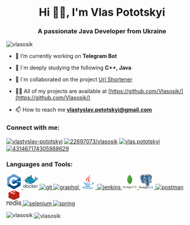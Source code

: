 <h1 align="center">Hi 👋🏻, I'm Vlas Pototskyi</h1>
<h3 align="center">A passionate Java Developer from Ukraine</h3>

<p align="left"> <img src="https://komarev.com/ghpvc/?username=vlasosik&label=Profile%20views&color=0e75b6&style=flat" alt="vlasosik" /> </p>

- 🔭 I’m currently working on **Telegram Bot**

- 🌱 I`m deeply studying the following **C++, Java**

- 👯 I`m collaborated on the project [Url Shortener](https://github.com/nastiausenko/URLSimplifier)

- 👨‍💻 All of my projects are available at [https://github.com/Vlasosik/](https://github.com/Vlasosik/)

- 📫 How to reach me **vlastyslav.pototskyi@gmail.com**

<h3 align="left">Connect with me:</h3>
<p align="left">
<a href="https://linkedin.com/in/vlastyslav-pototskyi" target="blank"><img align="center" src="https://raw.githubusercontent.com/rahuldkjain/github-profile-readme-generator/master/src/images/icons/Social/linked-in-alt.svg" alt="vlastyslav-pototskyi" height="30" width="40" /></a>
<a href="https://stackoverflow.com/users/22697073/vlasosik" target="blank"><img align="center" src="https://raw.githubusercontent.com/rahuldkjain/github-profile-readme-generator/master/src/images/icons/Social/stack-overflow.svg" alt="22697073/vlasosik" height="30" width="40" /></a>
<a href="https://instagram.com/vlas.pototskyi" target="blank"><img align="center" src="https://raw.githubusercontent.com/rahuldkjain/github-profile-readme-generator/master/src/images/icons/Social/instagram.svg" alt="vlas.pototskyi" height="30" width="40" /></a>
<a href="https://discord.gg/431467174305988629" target="blank"><img align="center" src="https://raw.githubusercontent.com/rahuldkjain/github-profile-readme-generator/master/src/images/icons/Social/discord.svg" alt="431467174305988629" height="30" width="40" /></a>
</p>

<h3 align="left">Languages and Tools:</h3>
<p align="left"> <a href="https://www.w3schools.com/cpp/" target="_blank" rel="noreferrer"> <img src="https://raw.githubusercontent.com/devicons/devicon/master/icons/cplusplus/cplusplus-original.svg" alt="cplusplus" width="40" height="40"/> </a> <a href="https://www.docker.com/" target="_blank" rel="noreferrer"> <img src="https://raw.githubusercontent.com/devicons/devicon/master/icons/docker/docker-original-wordmark.svg" alt="docker" width="40" height="40"/> </a> <a href="https://git-scm.com/" target="_blank" rel="noreferrer"> <img src="https://www.vectorlogo.zone/logos/git-scm/git-scm-icon.svg" alt="git" width="40" height="40"/> </a> <a href="https://graphql.org" target="_blank" rel="noreferrer"> <img src="https://www.vectorlogo.zone/logos/graphql/graphql-icon.svg" alt="graphql" width="40" height="40"/> </a> <a href="https://www.java.com" target="_blank" rel="noreferrer"> <img src="https://raw.githubusercontent.com/devicons/devicon/master/icons/java/java-original.svg" alt="java" width="40" height="40"/> </a> <a href="https://www.jenkins.io" target="_blank" rel="noreferrer"> <img src="https://www.vectorlogo.zone/logos/jenkins/jenkins-icon.svg" alt="jenkins" width="40" height="40"/> </a> <a href="https://www.mongodb.com/" target="_blank" rel="noreferrer"> <img src="https://raw.githubusercontent.com/devicons/devicon/master/icons/mongodb/mongodb-original-wordmark.svg" alt="mongodb" width="40" height="40"/> </a> <a href="https://www.postgresql.org" target="_blank" rel="noreferrer"> <img src="https://raw.githubusercontent.com/devicons/devicon/master/icons/postgresql/postgresql-original-wordmark.svg" alt="postgresql" width="40" height="40"/> </a> <a href="https://postman.com" target="_blank" rel="noreferrer"> <img src="https://www.vectorlogo.zone/logos/getpostman/getpostman-icon.svg" alt="postman" width="40" height="40"/> </a> <a href="https://redis.io" target="_blank" rel="noreferrer"> <img src="https://raw.githubusercontent.com/devicons/devicon/master/icons/redis/redis-original-wordmark.svg" alt="redis" width="40" height="40"/> </a> <a href="https://www.selenium.dev" target="_blank" rel="noreferrer"> <img src="https://raw.githubusercontent.com/detain/svg-logos/780f25886640cef088af994181646db2f6b1a3f8/svg/selenium-logo.svg" alt="selenium" width="40" height="40"/> </a> <a href="https://spring.io/" target="_blank" rel="noreferrer"> <img src="https://www.vectorlogo.zone/logos/springio/springio-icon.svg" alt="spring" width="40" height="40"/> </a> </p>

<p><img align="left" src="https://github-readme-stats.vercel.app/api/top-langs?username=vlasosik&show_icons=true&locale=en&layout=compact" alt="vlasosik" /></p>

<p>&nbsp;<img align="center" src="https://github-readme-stats.vercel.app/api?username=vlasosik&show_icons=true&locale=en" alt="vlasosik" /></p>
